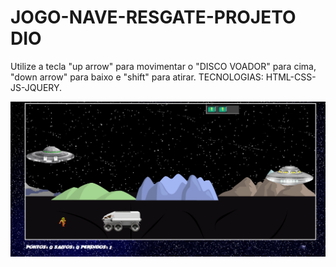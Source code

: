 # JOGO-NAVE-RESGATE-PROJETO DIO
Utilize a tecla "up arrow" para movimentar o "DISCO VOADOR"   para cima, "down arrow" para baixo e "shift" para atirar.
TECNOLOGIAS: HTML-CSS-JS-JQUERY.

![NAVE](https://github.com/Marco-Jardim872/JOGO-NAVE/blob/main/imgs/cap1.PNG)
